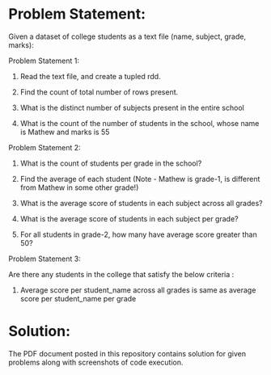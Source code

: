 # Problem Statement:

Given a dataset of college students as a text file (name, subject, grade, marks):

Problem Statement 1:

1. Read the text file, and create a tupled rdd.

2. Find the count of total number of rows present.

3. What is the distinct number of subjects present in the entire school

4. What is the count of the number of students in the school, whose name is Mathew and marks is 55

Problem Statement 2:

1. What is the count of students per grade in the school?

2. Find the average of each student (Note - Mathew is grade-1, is different from Mathew in some other grade!)

3. What is the average score of students in each subject across all grades?

4. What is the average score of students in each subject per grade?

5. For all students in grade-2, how many have average score greater than 50?

Problem Statement 3:

Are there any students in the college that satisfy the below criteria :

1. Average score per student_name across all grades is same as average score per student_name per grade

# Solution:

The PDF document posted in this repository contains solution for given problems along with screenshots of code execution.
